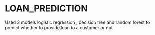 # LOAN_PREDICTION
Used 3 models logistic regression , decision tree and random forest to predict whether to provide loan to a customer or not 
